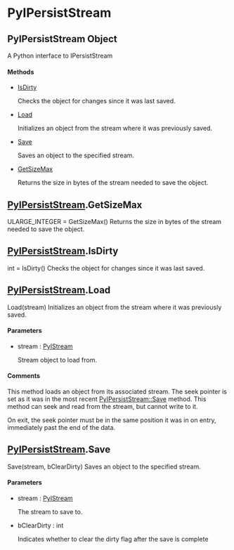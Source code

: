# PyIPersistStream


## PyIPersistStream Object

A Python interface to IPersistStream

#### Methods

  - [IsDirty](PyIPersistStream.md#pyipersiststreamisdirty)

    Checks the object for changes since it was last saved\.&nbsp;

  - [Load](PyIPersistStream.md#pyipersiststreamload)

    Initializes an object from the stream where it was previously saved\.&nbsp;

  - [Save](PyIPersistStream.md#pyipersiststreamsave)

    Saves an object to the specified stream\.&nbsp;

  - [GetSizeMax](PyIPersistStream.md#pyipersiststreamgetsizemax)

    Returns the size in bytes of the stream needed to save the object\.&nbsp;




## [PyIPersistStream](PyIPersistStream.md#pyipersiststream)\.GetSizeMax

ULARGE\_INTEGER = GetSizeMax\(\)
Returns the size in bytes of the stream needed to save the object\.


## [PyIPersistStream](PyIPersistStream.md#pyipersiststream)\.IsDirty

int = IsDirty\(\)
Checks the object for changes since it was last saved\.


## [PyIPersistStream](PyIPersistStream.md#pyipersiststream)\.Load

Load\(stream\)
Initializes an object from the stream where it was previously saved\.

#### Parameters

  - stream : [PyIStream](PyIStream.md)

    Stream object to load from\.

#### Comments

This method loads an object from its associated stream\. The seek pointer is set as it was in the most recent [PyIPersistStream::Save](PyIPersistStream.md#pyipersiststreamsave) method\. This method can seek and read from the stream, but cannot write to it\.

On exit, the seek pointer must be in the same position it was in on entry, immediately past the end of the data\.


## [PyIPersistStream](PyIPersistStream.md#pyipersiststream)\.Save

Save\(stream, bClearDirty\)
Saves an object to the specified stream\.

#### Parameters

  - stream : [PyIStream](PyIStream.md)

    The stream to save to\.

  - bClearDirty : int

    Indicates whether to clear the dirty flag after the save is complete